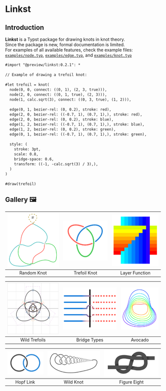# Linkst

## Introduction  

**Linkst** is a Typst package for drawing knots in knot theory.  
Since the package is new, formal documentation is limited.  
For examples of all available features, check the example files:  
[`examples/node.typ`](examples/node.typ), [`examples/edge.typ`](examples/edge.typ), and [`examples/knot.typ`](examples/knot.typ)

```typ
#import "@preview/linkst:0.2.1": *

// Example of drawing a trefoil knot:

#let trefoil = knot(
  node(0, 0, connect: ((0, 1), (2, 3, true))),
  node(2, 0, connect: ((0, 1, true), (2, 3))),
  node(1, calc.sqrt(3), connect: ((0, 3, true), (1, 2))),
  
  edge(0, 1, bezier-rel: (0, 0.2), stroke: red),
  edge(2, 0, bezier-rel: ((-0.7, 1), (0.7, 1),), stroke: red),
  edge(2, 0, bezier-rel: (0, 0.2), stroke: blue),
  edge(1, 2, bezier-rel: ((-0.7, 1), (0.7, 1),), stroke: blue),
  edge(1, 2, bezier-rel: (0, 0.2), stroke: green),
  edge(0, 1, bezier-rel: ((-0.7, 1), (0.7, 1),), stroke: green),

  style: (
    stroke: 3pt,
    scale: 0.8,
    bridge-space: 0.6,
    transform: ((-1, -calc.sqrt(3) / 3),),
  )
)

#draw(trefoil)
```

## Gallery 🖼️

| ![Random Knot](gallery/random.png) | ![Trefoil Knot](gallery/trefoil.png) | ![Layer Function](gallery/layers.png) |
|:---:|:---:|:---:|
| Random Knot | Trefoil Knot | Layer Function |

| ![Wild Trefoils](gallery/wild-trefoils.png) | ![Bridge Types](gallery/bridges.png) | ![Avocado](gallery/avocado.png) |
|:---:|:---:|:---:|
| Wild Trefoils | Bridge Types | Avocado |

| ![Hopf Link](gallery/hopf.png) | ![Wild Knot](gallery/wild.png) | ![Figure Eight](gallery/figure-eight.png) |
|:---:|:---:|:---:|
| Hopf Link | Wild Knot | Figure Eight |

